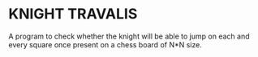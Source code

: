 # KNIGHT TRAVALIS

A program to check whether the knight will be able to jump on each and every square once present on a chess board of N*N size.

